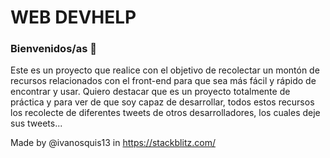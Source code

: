 # WEB DEVHELP

### Bienvenidos/as 💚

Este es un proyecto que realice con el objetivo de recolectar un montón de recursos relacionados con el front-end para que sea más fácil y rápido de encontrar y usar.
Quiero destacar que es un proyecto totalmente de práctica y para ver de que soy capaz de desarrollar, todos estos recursos los recolecte de diferentes tweets de otros desarrolladores, los cuales deje sus tweets...

Made by @ivanosquis13 in https://stackblitz.com/
